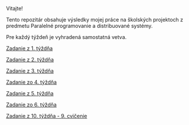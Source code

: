 Vitajte!

Tento repozitár obsahuje výsledky mojej práce na školských projektoch z predmetu Paralelné programovanie a distribuované systémy.

Pre každý týždeň je vyhradená samostatná vetva.

[Zadanie z 1. týždňa](https://github.com/MartinStevo/ppds/tree/firstweek)

[Zadanie z 2. týždňa](https://github.com/MartinStevo/ppds/tree/secondweek)

[Zadanie z 3. týždňa](https://github.com/MartinStevo/ppds/tree/thirdweek)

[Zadanie zo 4. týždňa](https://github.com/MartinStevo/ppds/tree/fourthweek)

[Zadanie z 5. týždňa](https://github.com/MartinStevo/ppds/tree/fifthweek)

[Zadanie zo 6. týždňa](https://github.com/MartinStevo/ppds/tree/sixthweek)

[Zadanie z 10. týždňa - 9. cvičenie](https://github.com/MartinStevo/ppds/tree/tenthweek)
